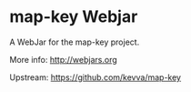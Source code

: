 map-key Webjar
===================

A WebJar for the map-key project.

More info: http://webjars.org

Upstream: https://github.com/kevva/map-key
